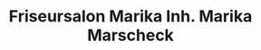 ---
title: "Friseursalon Marika Inh. Marika Marscheck"
url: /wettenberg/friseursalon-marika-inh-marika-marscheck/
shop: Friseur
---